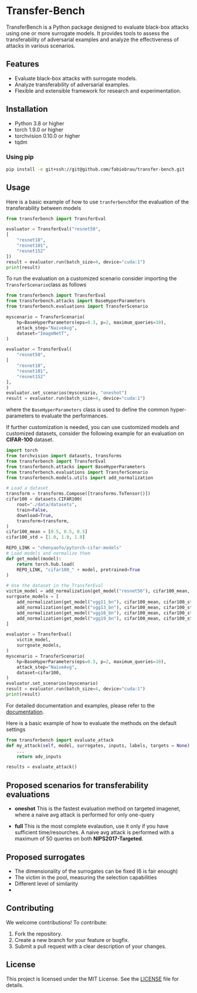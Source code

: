 # Transfer-Bench

TransferBench is a Python package designed to evaluate black-box attacks using one or more surrogate models. It provides tools to assess the transferability of adversarial examples and analyze the effectiveness of attacks in various scenarios.

## Features

- Evaluate black-box attacks with surrogate models.
- Analyze transferability of adversarial examples.
- Flexible and extensible framework for research and experimentation.

## Installation

- Python 3.8 or higher
- torch 1.9.0 or higher
- torchvision 0.10.0 or higher
- tqdm

### Using pip

```bash
pip install -e git+ssh://git@github.com/fabiobrau/transfer-bench.git
```

## Usage

Here is a basic example of how to use `tranferbench`for the evaluation of the transferability between models

```python
from transferbench import TransferEval

evaluator = TransferEval("resnet50",
[
    "resnet18",
    "resnet101",
    "resnet152"
])
result = evaluator.run(batch_size=4, device="cuda:1")
print(result)
```

To run the evaluation on a customized scenario consider importing the ```TransferScenario```class as follows
```python
from transferbench import TransferEval
from transferbench.attacks import BaseHyperParameters
from transferbench.evaluations import TransferScenario

myscenario = TransferScenario(
    hp=BaseHyperParameters(eps=0.3, p=2, maximum_queries=10),
    attack_step="NaiveAvg",
    dataset="ImageNetT",
)

evaluator = TransferEval(
    "resnet50",
[
    "resnet18",
    "resnet101",
    "resnet152"
],
)
evaluator.set_scenarios(myscenario, "oneshot")
result = evaluator.run(batch_size=4, device="cuda:1")
```
where the ```BaseHyperParameters``` class is used to define the common hyper-parameters to evaluate the performances.

If further customization is needed, you can use customized models and customized datasets, consider the following example for an evaluation on **CIFAR-100** dataset.

```python
import torch
from torchvision import datasets, transforms
from transferbench import TransferEval
from transferbench.attacks import BaseHyperParameters
from transferbench.evaluations import TransferScenario
from transferbench.models.utils import add_normalization

# Load a dataset
transform = transforms.Compose([transforms.ToTensor()])
cifar100 = datasets.CIFAR100(
    root="./data/datasets",
    train=False,
    download=True,
    transform=transform,
)
cifar100_mean = [0.5, 0.5, 0.5]
cifar100_std = [1.0, 1.0, 1.0]

REPO_LINK = "chenyaofo/pytorch-cifar-models"
# Load models and normalize them
def get_model(model):
    return torch.hub.load(
    REPO_LINK, "cifar100_" + model, pretrained=True
)

# Use the dataset in the TransferEval
victim_model = add_normalization(get_model("resnet56"), cifar100_mean, cifar100_std)
surrgoate_models = [
    add_normalization(get_model("vgg11_bn"), cifar100_mean, cifar100_std),
    add_normalization(get_model("vgg13_bn"), cifar100_mean, cifar100_std),
    add_normalization(get_model("vgg16_bn"), cifar100_mean, cifar100_std),
    add_normalization(get_model("vgg19_bn"), cifar100_mean, cifar100_std),
]

evaluator = TransferEval(
    victim_model,
    surrgoate_models,
)
myscenario = TransferScenario(
    hp=BaseHyperParameters(eps=0.3, p=2, maximum_queries=10),
    attack_step="NaiveAvg",
    dataset=cifar100,
)
evaluator.set_scenarios(myscenario)
result = evaluator.run(batch_size=4, device="cuda:1")
print(result)
```

For detailed documentation and examples, please refer to the [documentation](docs/).


Here is a basic example of how to evaluate the methods on the default settings

```python
from transferbench import evaluate_attack
def my_attack(self, model, surrogates, inputs, labels, targets = None):
    ...
    return adv_inputs

results = evaluate_attack()

```
## Proposed scenarios for transferability evaluations

- **oneshot** This is the fastest evaluation method on targeted imagenet, where a naive avg attack is performed for only one-query

- **full** This is the most complete evalaution, use it only if you have sufficient time/resourches. A naive avg attack is performed with a maximum of $50$ queries on both 
**NIPS2017-Targeted**.

## Proposed surrogates
- The dimensionality of the surrogates can be fixed (6 is fair enough)
- The victim in the pool, measuring the selection capabilities
- Different level of similarity
- 

## Contributing

We welcome contributions! To contribute:

1. Fork the repository.
2. Create a new branch for your feature or bugfix.
3. Submit a pull request with a clear description of your changes.

## License

This project is licensed under the MIT License. See the [LICENSE](LICENSE) file for details.
